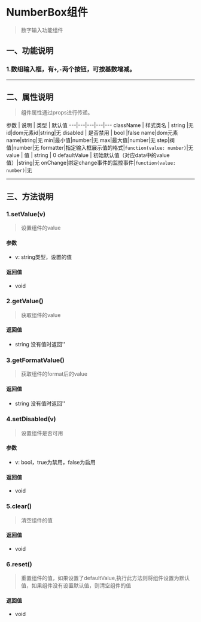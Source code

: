 # NumberBox组件
> 数字输入功能组件
## 一、功能说明
### 1.数组输入框，有`+`,`-`两个按钮，可按基数增减。

---

## 二、属性说明
> 组件属性通过props进行传递。

参数 | 说明 | 类型 | 默认值
---|---|---|---|---
className | 样式类名 | string |无
id|dom元素id|string|无
disabled | 是否禁用 | bool |false
name|dom元素name|string|无
min|最小值|number|无
max|最大值|number|无
step|阀值|number|无
formatter|指定输入框展示值的格式|`function(value: number)`|无
value | 值 | string | 0
defaultValue | 初始默认值（对应data中的value值）|string|无
onChange|绑定change事件的监控事件|`function(value: number)`|无


---

## 三、方法说明
### 1.setValue(v)
> 设置组件的value

#### 参数
- v: string类型，设置的值

#### 返回值
- void


### 2.getValue()
> 获取组件的value

#### 返回值
- string 没有值时返回''
 
### 3.getFormatValue()
> 获取组件的format后的value

#### 返回值
- string 没有值时返回''



### 4.setDisabled(v)
> 设置组件是否可用

#### 参数
- v: bool，true为禁用，false为启用

#### 返回值
- void

### 5.clear()
> 清空组件的值

#### 返回值
- void

### 6.reset()
> 重置组件的值，如果设置了defaultValue,执行此方法则将组件设置为默认值，如果组件没有设置默认值，则清空组件的值

#### 返回值
- void